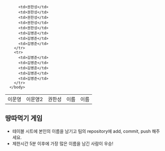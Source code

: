 <table>
      <body>
        <tr>
          <td>이문영</td>
          <td>이문영2</td>
          <td>권한성</td>
          <td>이름</td>
          <td>이름</td>

          <td>권한성</td>
          <td>권한성</td>
          <td>권한성</td>
          <td>권한성</td>
          <td>권한성</td>
          <td>김병준</td>
          <td>김병준</td>
          <td>김병준</td>
        </tr>
        <tr>
          <td>김병준</td>
          <td>김병준</td>
          <td>김병준</td>
          <td>김병준</td>
          <td>김병준</td>
        </tr>
      </body>
</table>

## 땅따먹기 게임

- 테이블 시트에 본인의 이름을 남기고 팀의 repository에 add, commit, push 해주세요.
- 제한시간 5분 이후에 가장 많은 이름을 남긴 사람이 우승!
